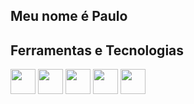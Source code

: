 ## Meu nome é Paulo

<!--
**Paulo-RMachado/Paulo-RMachado** is a ✨ _special_ ✨ repository because its `README.md` (this file) appears on your GitHub profile.

Here are some ideas to get you started:

- 🔭 I’m currently working on ...
- 🌱 I’m currently learning ...
- 👯 I’m looking to collaborate on ...
- 🤔 I’m looking for help with ...
- 💬 Ask me about ...
- 📫 How to reach me: ...
- 😄 Pronouns: ...
- ⚡ Fun fact: ...
-->
## Ferramentas e Tecnologias

            
            
<img src="https://cdn.jsdelivr.net/gh/devicons/devicon/icons/java/java-original-wordmark.svg" width="40" height="40"  loading="lazy" />
<img src="https://cdn.jsdelivr.net/gh/devicons/devicon/icons/python/python-original.svg" width="40" height="40"  loading="lazy" />
<img src="https://cdn.jsdelivr.net/gh/devicons/devicon/icons/flask/flask-original-wordmark.svg" width="40" height="40"  loading="lazy" />
<img src="https://cdn.jsdelivr.net/gh/devicons/devicon/icons/html5/html5-original.svg" width="40" height="40"  loading="lazy" />
<img src="https://cdn.jsdelivr.net/gh/devicons/devicon/icons/css3/css3-original.svg" width="40" height="40"  loading="lazy" />
          
          
